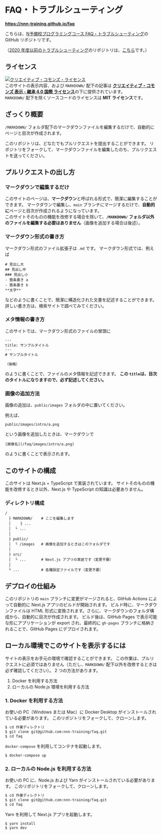 # FAQ・トラブルシューティング

**https://nnn-training.github.io/faq**

こちらは、[N予備校プログラミングコース FAQ・トラブルシューティング](https://nnn-training.github.io/faq)の GitHub リポジトリです。<br>

（[2020 年度以前のトラブルシューティング](https://progedu.github.io/intro-curriculum-faq)のリポジトリは、[こちら](https://github.com/progedu/intro-curriculum-faq)です。）

## ライセンス

<a rel="license" href="http://creativecommons.org/licenses/by-sa/4.0/"><img alt="クリエイティブ・コモンズ・ライセンス" style="border-width:0" src="https://i.creativecommons.org/l/by-sa/4.0/88x31.png" /></a><br />このサイトの表示内容、および `MARKDOWN/` 配下の記事は <a rel="license" href="http://creativecommons.org/licenses/by-sa/4.0/"><strong>クリエイティブ・コモンズ 表示 - 継承 4.0 国際 ライセンス</strong></a>の下に提供されています。<br>
`MARKDOWN/` 配下を除くソースコードのライセンスは **MIT** **ライセンス**です。

## ざっくり概要

`/MARKDOWN/` フォルダ配下のマークダウンファイルを編集するだけで、自動的にページと目次が作成されます。

このリポジトリは、どなたでもプルリクエストを提出することができます。 
リポジトリをフォークして、マークダウンファイルを編集したのち、プルリクエストを送ってください。

## プルリクエストの出し方

### マークダウンで編集するだけ
このサイトのページは、**マークダウン**と呼ばれる形式で、簡潔に編集することができます。 
マークダウンで編集し、`main` ブランチにマージするだけで、**自動的に**ページと目次が作成されるようになっています。 <br>
このサイトそのものの機能を改修する場合を除いて、**`/MARKDOWN/` フォルダ以外のファイルを編集する必要はありません**（画像を追加する場合は後述）。

### マークダウン形式の書き方
マークダウン形式のファイル拡張子は `.md` です。 マークダウン形式では、例えば

```
# 見出し大
## 見出し中
### 見出し小
- 箇条書き a
- 箇条書き b
**太字** 
```

などのように書くことで、簡潔に構造化された文書を記述することができます。 
詳しい書き方は、検索サイトで調べてみてください。

### メタ情報の書き方
このサイトでは、マークダウン形式のファイルの冒頭に

```
---
title: サンプルタイトル
---
# サンプルタイトル

（後略）
```

のように書くことで、ファイルのメタ情報を記述できます。 
**この `title`は、目次のタイトルになりますので、必ず記述してください。**

### 画像の追加方法

画像の追加は、`public/images` フォルダの中に置いてください。

例えば、

```
public/images/intro/a.png
```

という画像を追加したときは、マークダウンで
```
[画像名](/faq/images/intro/a.png)
```

のように書くことで表示されます。

## このサイトの構成
このサイトは Next.js + TypeScript で実装されています。 
サイトそのものの機能を改修するとき以外、Next.js や TypeScript の知識は必要ありません。

### ディレクトリ構成

```
/
　├ MARKDOWN/    # ここを編集します
　│　 　├ ...
　│  └ ...
　│
　├ public/ 
　│  └ /images   # 画像を追加するときはこのフォルダです
　│
　├ src/ 
　│  └ ...       # Next.js アプリの実装です（変更不要）
　│
　└ ...          # 各種設定ファイルです（変更不要）
```

## デプロイの仕組み
このリポジトリの `main` ブランチに変更がマージされると、GitHub Actions によって自動的に Next.js アプリのビルドが開始されます。 
ビルド時に、マークダウンファイルは HTML 形式に変換されます。さらに、マークダウンのフォルダ構成から、自動的に目次が作成されます。 
ビルド後は、GitHub Pages で表示可能な形にアプリケーションが export され、最終的に `gh-pages` ブランチに格納されることで、GitHub Pages にデプロイされます。

## ローカル環境でこのサイトを表示するには
サイトの表示をお手元の環境で確認することができます。 
この作業は、プルリクエストに必須ではありません（ただし、`MARKDOWN/` 配下以外を改修するときは必ず確認してください）。 
2 つの方法があります。

1. Docker を利用する方法
2. ローカルの Node.js 環境を利用する方法

### 1. Docker を利用する方法
お使いの PC（Windows または Mac）に Docker Desktop がインストールされている必要があります。 
このリポジトリをフォークして、クローンします。

```bash
$ cd 作業ディレクトリ
$ git clone git@github.com:nnn-training/faq.git
$ cd faq
```

`docker-compose` を利用してコンテナを起動します。

```bash
$ docker-compose up
```

### 2. ローカルの Node.js を利用する方法
お使いの PC に、Node.js および Yarn がインストールされている必要があります。 
このリポジトリをフォークして、クローンします。

```bash
$ cd 作業ディレクトリ
$ git clone git@github.com:nnn-training/faq.git
$ cd faq
```

Yarn を利用して Next.js アプリを起動します。

```bash
$ yarn install
$ yarn dev
```
